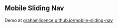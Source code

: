 ## Mobile Sliding Nav
Demo at [grahamlicence.github.io/mobile-sliding-nav](http://grahamlicence.github.io/mobile-sliding-nav)